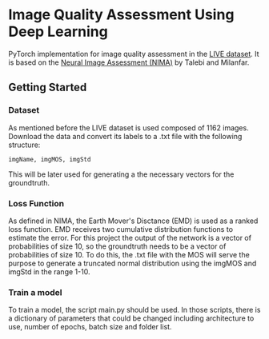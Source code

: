 # Image Quality Assessment Using Deep Learning

PyTorch implementation for image quality assessment in the [LIVE dataset](https://live.ece.utexas.edu/research/ChallengeDB/index.html). It is based on the [Neural Image Assessment (NIMA)](https://arxiv.org/abs/1709.05424) by Talebi and Milanfar.

## Getting Started
### Dataset
As mentioned before the LIVE dataset is used composed of 1162 images. Download the data and convert its labels to a .txt file with the following structure:
```
imgName, imgMOS, imgStd
```
This will be later used for generating a the necessary vectors for the groundtruth.

### Loss Function
As defined in NIMA, the Earth Mover's Disctance (EMD) is used as a ranked loss function. EMD receives two cumulative distribution functions to estimate the error. For this project the output of the network is a vector of probabilities of size 10, so the groundtruth needs to be a vector of probabilities of size 10. To do this, the .txt file with the MOS will serve the purpose to generate a truncated normal distribution using the imgMOS and imgStd in the range 1-10.

### Train a model
To train a model, the script main.py should be used. In those scripts, there is a dictionary of parameters that could be changed including architecture to use, number of epochs, batch size and folder list.